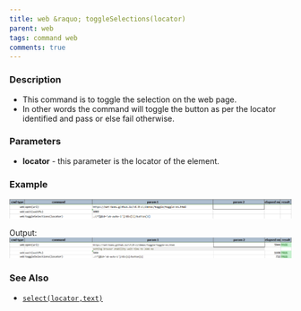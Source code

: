 ```yaml
---
title: web &raquo; toggleSelections(locator)
parent: web
tags: command web
comments: true
---
```


### Description

- This command is to toggle the selection on the web page.
- In other words the command will toggle the button as per the locator identified and pass or else fail otherwise.

### Parameters

- **locator** - this parameter is the locator of the element.

### Example

![](image/toggleSelections_01.png)

Output:<br/>
![](image/toggleSelections_02.png)

### See Also

- [`select(locator,text)`](select(locator,text))